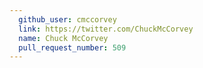 ```yaml
---
  github_user: cmccorvey
  link: https://twitter.com/ChuckMcCorvey
  name: Chuck McCorvey
  pull_request_number: 509
---
```

